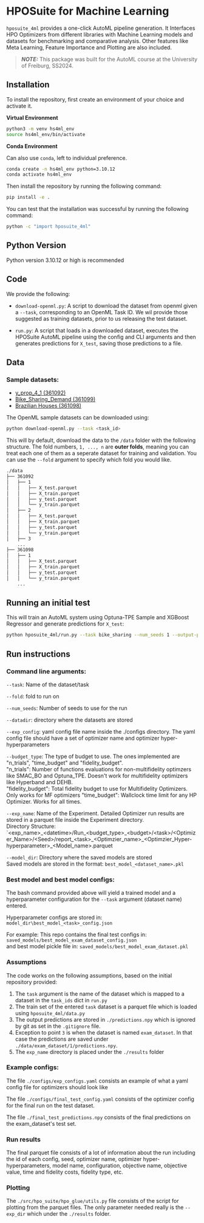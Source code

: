 # HPOSuite for Machine Learning

`hposuite_4ml` provides a one-click AutoML pipeline generation. It Interfaces HPO Optimizers from different 
libraries with Machine Learning models and datasets for benchmarking and comparative analysis. Other features like 
Meta Learning, Feature Importance and Plotting are also included.

> **_NOTE:_**  This package was built for the AutoML course at the University of Freiburg, SS2024.


## Installation

To install the repository, first create an environment of your choice and activate it. 

**Virtual Environment**

```bash
python3 -m venv hs4ml_env
source hs4ml_env/bin/activate
```

**Conda Environment**

Can also use `conda`, left to individual preference.

```bash
conda create -n hs4ml_env python=3.10.12
conda activate hs4ml_env
```

Then install the repository by running the following command:

```bash
pip install -e .
```

You can test that the installation was successful by running the following command:
```bash
python -c "import hposuite_4ml"
```

## Python Version
Python version 3.10.12 or high is recommended

## Code
We provide the following:

* `download-openml.py`: A script to download the dataset from openml given a `--task`, corresponding to an OpenML Task ID. We wil provide those suggested as training datasets, prior to us releasing the test dataset.

* `run.py`: A script that loads in a downloaded dataset, executes the HPOSuite AutoML pipeline using the config and CLI arguments
and then generates predictions for `X_test`, saving those predictions to a file.

## Data

### Sample datasets:

* [y_prop_4_1 (361092)](https://www.openml.org/search?type=task&id=361092&collections.id=299&sort=runs)
* [Bike_Sharing_Demand (361099)](https://www.openml.org/search?type=task&id=361099&collections.id=299&sort=runs)
* [Brazilian Houses (361098)](https://www.openml.org/search?type=task&id=361098&collections.id=299&sort=runs)

The OpenML sample datasets can be downloaded using:
```bash
python download-openml.py --task <task_id>
```

This will by default, download the data to the `/data` folder with the following structure.
The fold numbers, `1, ..., n` are **outer folds**, meaning you can treat each one of them as
a seperate dataset for training and validation. You can use the `--fold` argument to specify which fold you would like.

```bash
./data
├── 361092
│   ├── 1
│   │   ├── X_test.parquet
│   │   ├── X_train.parquet
│   │   ├── y_test.parquet
│   │   └── y_train.parquet
│   ├── 2
│   │   ├── X_test.parquet
│   │   ├── X_train.parquet
│   │   ├── y_test.parquet
│   │   └── y_train.parquet
│   ├── 3
    ...
├── 361098
│   ├── 1
│   │   ├── X_test.parquet
│   │   ├── X_train.parquet
│   │   ├── y_test.parquet
│   │   └── y_train.parquet
    ...
```

## Running an initial test
This will train an AutoML system using Optuna-TPE Sample and XGBoost Regressor and generate predictions for `X_test`:
```bash
python hposuite_4ml/run.py --task bike_sharing --num_seeds 1 --output-path preds-s1-bikesh.npy --models xgb --exp_config dev_config.yaml
```

## Run instructions


### Command line arguments:

`--task`: Name of the dataset/task

`--fold`: fold to run on

`--num_seeds`: Number of seeds to use for the run

`--datadir`: directory where the datasets are stored

`--exp_config`: yaml config file name inside the ./configs directory. The yaml config file should have a set of optimizer name and optimizer hyper-hyperparameters

`--budget_type`: The type of budget to use. The ones implemented are "n_trials", "time_budget" and "fidelity_budget".\
"n_trials": Number of functions evaluations for non-multifidelity optimzers like SMAC_BO and Optuna_TPE. Doesn't work for multifidelity optimizers like Hyperband and DEHB.\
"fidelity_budget": Total fidelity budget to use for Multifidelity Optimizers. Only works for MF optimizers
"time_budget": Wallclock time limit for any HP Optimizer. Works for all times.

`--exp_name`: Name of the Experiment. Detailed Optimizer run results are stored in a parquet file inside the Experiment directory.\
Directory Structure: `<exp_name>\_\<datetime>/Run\_\<budget_type>\_\<budget>/\<task>\/<Optimizer_Name>/\<Seed>/report\_\<task>\_\<Optimzier_name>\_\<Optimzier_Hyper-hyperparameter>\_\<Model_name>.parquet

`--model_dir`: Directory where the saved models are stored\
Saved models are stored in the format: `best_model_<dataset_name>.pkl`

### Best model and best model configs:

The bash command provided above will yield a trained model and a hyperparameter configuration for the `--task` argument (dataset name) entered.

Hyperparameter configs are stored in:\
`model_dir\best_model_<task>_config.json`

For example: This repo contains the final test configs in:
`saved_models/best_model_exam_dataset_config.json`\
and best model pickle file in:
`saved_models/best_model_exam_dataset.pkl`

### Assumptions

The code works on the following assumptions, based on the initial repository provided:

1. The `task` argument is the name of the dataset which is mapped to a dataset in the `task_ids` dict in `run.py`
2. The train set of the entered `task` dataset is a parquet file which is loaded using `hposuite_4ml/data.py`
3. The output predictions are stored in `./predictions.npy` which is ignored by git as set in the `.gitignore` file.
4. Exception to point `3` is when the dataset is named `exam_dataset`. In that case the predictions are saved under `./data/exam_dataset/1/predictions.npy`.
5. The `exp_name` directory is placed under the `./results` folder


### Example configs:

The file `./configs/exp_configs.yaml` consists an example of what a yaml config file for optimizers should look like

The file `./configs/final_test_config.yaml` consists of the optimizer config for the final run on the test dataset.

The file `./final_test_predictions.npy` consists of the final predictions on the exam_dataset's test set.


### Run results

The final parquet file consists of a lot of information about the run including the id of each config, seed, optimizer name, optimizer hyper-hyperparameters, model name, configuration, objective name, objective value, time and fidelity costs, fidelity type, etc.

### Plotting

The `./src/hpo_suite/hpo_glue/utils.py` file consists of the script for plotting from the parquet files. The only parameter needed really is the `--exp_dir` which under the `./results` folder.


